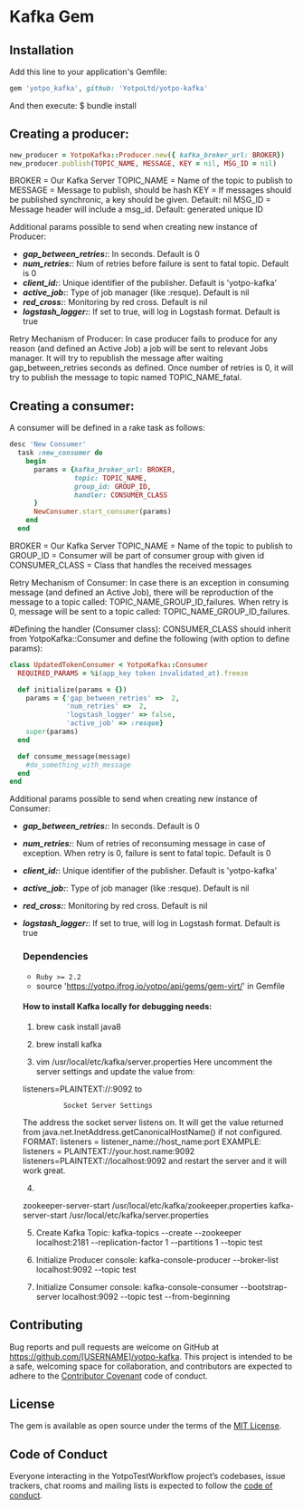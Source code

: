 # Kafka Gem

## Installation

Add this line to your application's Gemfile:

```ruby
gem 'yotpo_kafka', github: 'YotpoLtd/yotpo-kafka'
```

And then execute:
    $ bundle install
## Creating a producer:

```ruby
new_producer = YotpoKafka::Producer.new({ kafka_broker_url: BROKER})
new_producer.publish(TOPIC_NAME, MESSAGE, KEY = nil, MSG_ID = nil)
```
BROKER = Our Kafka Server
TOPIC_NAME = Name of the topic to publish to
MESSAGE = Message to publish, should be hash
KEY = If messages should be published synchronic, a key should be given. Default: nil
MSG_ID = Message header will include a msg_id. Default: generated unique ID

Additional params possible to send when creating new instance of Producer:
* _**gap_between_retries:**_: In seconds. Default is 0
* _**num_retries:**_: Num of retries before failure is sent to fatal topic. Default is 0
* _**client_id:**_: Unique identifier of the publisher. Default is 'yotpo-kafka'
* _**active_job:**_: Type of job manager (like :resque). Default is nil
* _**red_cross:**_: Monitoring by red cross. Default is nil
* _**logstash_logger:**_:  If set to true, will log in Logstash format. Default is true

Retry Mechanism of Producer: 
In case producer fails to produce for any reason (and defined an Active Job) a job will be sent
to relevant Jobs manager. It will try to republish the message after waiting gap_between_retries seconds
as defined. Once number of retries is 0, it will try to publish the message to topic named TOPIC_NAME_fatal. 

## Creating a consumer:
A consumer will be defined in a rake task as follows:

```ruby
desc 'New Consumer'
  task :new_consumer do
    begin
      params = {kafka_broker_url: BROKER,
                topic: TOPIC_NAME,
                group_id: GROUP_ID,
                handler: CONSUMER_CLASS
      }
      NewConsumer.start_consumer(params)
    end
  end
```
BROKER = Our Kafka Server
TOPIC_NAME = Name of the topic to publish to
GROUP_ID = Consumer will be part of consumer group with given id
CONSUMER_CLASS = Class that handles the received messages

Retry Mechanism of Consumer:
In case there is an exception in consuming message (and defined an Active Job), there will be
reproduction of the message to a topic called: TOPIC_NAME_GROUP_ID_failures. 
When retry is 0, message will be sent to a topic called: TOPIC_NAME_GROUP_ID_failures.

#Defining the handler (Consumer class):
CONSUMER_CLASS should inherit from YotpoKafka::Consumer 
and define the following (with option to define params):

```ruby
class UpdatedTokenConsumer < YotpoKafka::Consumer
  REQUIRED_PARAMS = %i(app_key token invalidated_at).freeze

  def initialize(params = {})
    params = {'gap_between_retries' =>  2,
              'num_retries' =>  2,
              'logstash_logger' => false,
              'active_job' => :resque}
    super(params)
  end

  def consume_message(message)
    #do_something_with_message
  end
end
```
Additional params possible to send when creating new instance of Consumer:
* _**gap_between_retries:**_: In seconds. Default is 0
* _**num_retries:**_: Num of retries of reconsuming message in case of exception. 
                       When retry is 0, failure is sent to fatal topic. Default is 0
* _**client_id:**_: Unique identifier of the publisher. Default is 'yotpo-kafka'
* _**active_job:**_: Type of job manager (like :resque). Default is nil
* _**red_cross:**_: Monitoring by red cross. Default is nil
* _**logstash_logger:**_:  If set to true, will log in Logstash format. Default is true


  ### Dependencies
  
  * `Ruby >= 2.2`
  * source 'https://yotpo.jfrog.io/yotpo/api/gems/gem-virt/' in Gemfile
  
  #### How to install Kafka locally for debugging needs:
  1. brew cask install java8
  2. brew install kafka
  
  3. vim /usr/local/etc/kafka/server.properties
  Here uncomment the server settings and update the value from:
  
  listeners=PLAINTEXT://:9092
  to
  
                Socket Server Settings 
  The address the socket server listens on. It will get the value returned from 
  java.net.InetAddress.getCanonicalHostName() if not configured.
    FORMAT:
      listeners = listener_name://host_name:port
    EXAMPLE:
      listeners = PLAINTEXT://your.host.name:9092
  listeners=PLAINTEXT://localhost:9092
  and restart the server and it will work great.
  
  4. 
  zookeeper-server-start /usr/local/etc/kafka/zookeeper.properties
  kafka-server-start /usr/local/etc/kafka/server.properties
  
  5. Create Kafka Topic:
  kafka-topics --create --zookeeper localhost:2181 --replication-factor 1 --partitions 1 --topic test
  
  6. Initialize Producer console:
  kafka-console-producer --broker-list localhost:9092 --topic test
  
  7. Initialize Consumer console:
  kafka-console-consumer --bootstrap-server localhost:9092 --topic test --from-beginning

## Contributing

Bug reports and pull requests are welcome on GitHub at https://github.com/[USERNAME]/yotpo-kafka. This project is intended to be a safe, welcoming space for collaboration, and contributors are expected to adhere to the [Contributor Covenant](http://contributor-covenant.org) code of conduct.

## License

The gem is available as open source under the terms of the [MIT License](https://opensource.org/licenses/MIT).

## Code of Conduct

Everyone interacting in the YotpoTestWorkflow project’s codebases, issue trackers, chat rooms and mailing lists is expected to follow the [code of conduct](https://github.com/[USERNAME]/yotpo_test_workflow/blob/master/CODE_OF_CONDUCT.md).